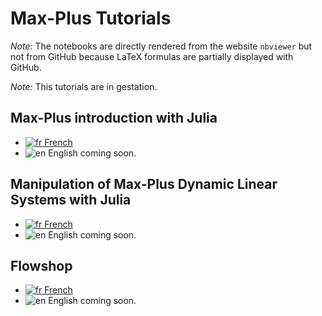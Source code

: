 # Max-Plus Tutorials

*Note:* The notebooks are directly rendered from the website `nbviewer` but not from GitHub
because LaTeX formulas are partially displayed with GitHub.

*Note:* This tutorials are in gestation.

## Max-Plus introduction with Julia

- [![fr](https://lecrapouille.github.io/icons/fr.png) French](https://nbviewer.jupyter.org/github/Lecrapouille/MaxPlus.jl/blob/dev/tutorial/core-fr.ipynb)
- ![en](https://lecrapouille.github.io/icons/en.png) English coming soon.

## Manipulation of Max-Plus Dynamic Linear Systems with Julia

- [![fr](https://lecrapouille.github.io/icons/fr.png) French](https://nbviewer.jupyter.org/github/Lecrapouille/MaxPlus.jl/blob/dev/tutorial/syslin-fr.ipynb)
- ![en](https://lecrapouille.github.io/icons/en.png) English coming soon.

## Flowshop

- [![fr](https://lecrapouille.github.io/icons/fr.png) French](https://nbviewer.jupyter.org/github/Lecrapouille/MaxPlus.jl/blob/dev/tutorial/flowshop-fr.ipynb)
- ![en](https://lecrapouille.github.io/icons/en.png) English coming soon.

